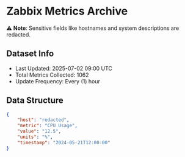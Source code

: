 # Zabbix Metrics Archive

⚠️ **Note**: Sensitive fields like hostnames and system descriptions are redacted.

## Dataset Info
- Last Updated: 2025-07-02 09:00 UTC
- Total Metrics Collected: 1062
- Update Frequency: Every (1) hour

## Data Structure
```json
{
    "host": "redacted",
    "metric": "CPU Usage",
    "value": "12.5",
    "units": "%",
    "timestamp": "2024-05-21T12:00:00"
}
```
